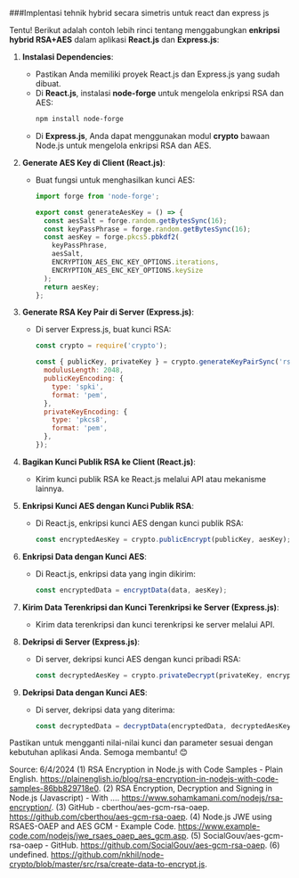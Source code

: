 ###Implentasi tehnik hybrid secara simetris untuk react dan express js


Tentu! Berikut adalah contoh lebih rinci tentang menggabungkan **enkripsi hybrid RSA+AES** dalam aplikasi **React.js** dan **Express.js**:

1. **Instalasi Dependencies**:
    - Pastikan Anda memiliki proyek React.js dan Express.js yang sudah dibuat.
    - Di **React.js**, instalasi **node-forge** untuk mengelola enkripsi RSA dan AES:
      ```bash
      npm install node-forge
      ```
    - Di **Express.js**, Anda dapat menggunakan modul **crypto** bawaan Node.js untuk mengelola enkripsi RSA dan AES.

2. **Generate AES Key di Client (React.js)**:
    - Buat fungsi untuk menghasilkan kunci AES:
      ```javascript
      import forge from 'node-forge';

      export const generateAesKey = () => {
        const aesSalt = forge.random.getBytesSync(16);
        const keyPassPhrase = forge.random.getBytesSync(16);
        const aesKey = forge.pkcs5.pbkdf2(
          keyPassPhrase,
          aesSalt,
          ENCRYPTION_AES_ENC_KEY_OPTIONS.iterations,
          ENCRYPTION_AES_ENC_KEY_OPTIONS.keySize
        );
        return aesKey;
      };
      ```

3. **Generate RSA Key Pair di Server (Express.js)**:
    - Di server Express.js, buat kunci RSA:
      ```javascript
      const crypto = require('crypto');

      const { publicKey, privateKey } = crypto.generateKeyPairSync('rsa', {
        modulusLength: 2048,
        publicKeyEncoding: {
          type: 'spki',
          format: 'pem',
        },
        privateKeyEncoding: {
          type: 'pkcs8',
          format: 'pem',
        },
      });
      ```

4. **Bagikan Kunci Publik RSA ke Client (React.js)**:
    - Kirim kunci publik RSA ke React.js melalui API atau mekanisme lainnya.

5. **Enkripsi Kunci AES dengan Kunci Publik RSA**:
    - Di React.js, enkripsi kunci AES dengan kunci publik RSA:
      ```javascript
      const encryptedAesKey = crypto.publicEncrypt(publicKey, aesKey);
      ```

6. **Enkripsi Data dengan Kunci AES**:
    - Di React.js, enkripsi data yang ingin dikirim:
      ```javascript
      const encryptedData = encryptData(data, aesKey);
      ```

7. **Kirim Data Terenkripsi dan Kunci Terenkripsi ke Server (Express.js)**:
    - Kirim data terenkripsi dan kunci terenkripsi ke server melalui API.

8. **Dekripsi di Server (Express.js)**:
    - Di server, dekripsi kunci AES dengan kunci pribadi RSA:
      ```javascript
      const decryptedAesKey = crypto.privateDecrypt(privateKey, encryptedAesKey);
      ```

9. **Dekripsi Data dengan Kunci AES**:
    - Di server, dekripsi data yang diterima:
      ```javascript
      const decryptedData = decryptData(encryptedData, decryptedAesKey);
      ```

Pastikan untuk mengganti nilai-nilai kunci dan parameter sesuai dengan kebutuhan aplikasi Anda. Semoga membantu! 😊

Source: 6/4/2024
(1) RSA Encryption in Node.js with Code Samples - Plain English. https://plainenglish.io/blog/rsa-encryption-in-nodejs-with-code-samples-86bb829718e0.
(2) RSA Encryption, Decryption and Signing in Node.js (Javascript) - With .... https://www.sohamkamani.com/nodejs/rsa-encryption/.
(3) GitHub - cberthou/aes-gcm-rsa-oaep. https://github.com/cberthou/aes-gcm-rsa-oaep.
(4) Node.js JWE using RSAES-OAEP and AES GCM - Example Code. https://www.example-code.com/nodejs/jwe_rsaes_oaep_aes_gcm.asp.
(5) SocialGouv/aes-gcm-rsa-oaep - GitHub. https://github.com/SocialGouv/aes-gcm-rsa-oaep.
(6) undefined. https://github.com/nkhil/node-crypto/blob/master/src/rsa/create-data-to-encrypt.js.
